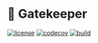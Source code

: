 # 🔐 Gatekeeper

[![license](https://img.shields.io/badge/license-MIT-green)](https://raw.githubusercontent.com/uditha-atukorala/gatekeeper/main/LICENSE)
[![codecov](https://codecov.io/gh/uditha-atukorala/gatekeeper/branch/main/graph/badge.svg?token=KR9MkDkk8s)](https://codecov.io/gh/uditha-atukorala/gatekeeper)
[![build](https://github.com/uditha-atukorala/gatekeeper/actions/workflows/build.yaml/badge.svg?branch=main)](https://github.com/uditha-atukorala/gatekeeper/actions/workflows/build.yaml)
